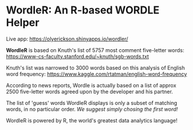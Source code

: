 # WordleR: An R-based WORDLE Helper

Live app: https://olyerickson.shinyapps.io/wordler/

**WordleR** is based on Knuth's list of 5757 most comment five-letter words:
https://www-cs-faculty.stanford.edu/~knuth/sgb-words.txt

Knuth's list was narrowed to 3000 words based on this analysis of English word frequency:
https://www.kaggle.com/rtatman/english-word-frequency

According to news reports, Wordle is actually based on a list of approx 2500 five-letter words agreed upon by the developer and his partner.

The list of 'guess' words WordleR displays is only a subset of matching words, in no particular order. _We suggest simply chosing the first word!_

WordleR is powered by R, the world's greatest data analytics language!
